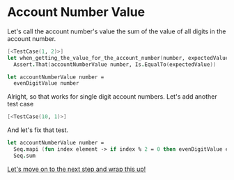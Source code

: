 Account Number Value
====================
Let's call the account number's value the sum of the value of all digits in the account number.

```fsharp
[<TestCase(1, 2)>]
let when_getting_the_value_for_the_account_number(number, expectedValue) =
  Assert.That(accountNumberValue number, Is.EqualTo(expectedValue))
```

```fsharp
let accountNumberValue number =
  evenDigitValue number
```

Alright, so that works for single digit account numbers. Let's add another test case

```fsharp
[<TestCase(10, 1)>]
```

And let's fix that test.

```fsharp
let accountNumberValue number =
  Seq.mapi (fun index element -> if index % 2 = 0 then evenDigitValue element else oddDigitValue element) |>
  Seq.sum
```

[Let's move on to the next step and wrap this up!](step-7.md)
